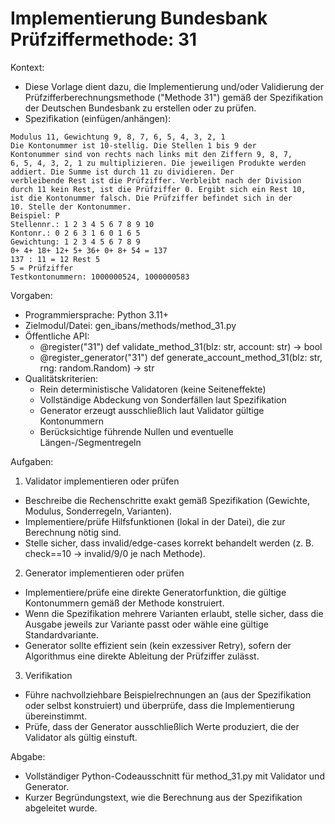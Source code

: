 # Implementierung Bundesbank Prüfziffermethode: 31

Kontext:
- Diese Vorlage dient dazu, die Implementierung und/oder Validierung der Prüfzifferberechnungsmethode ("Methode 31") gemäß der Spezifikation der Deutschen Bundesbank zu erstellen oder zu prüfen.
- Spezifikation (einfügen/anhängen):

```Text
Modulus 11, Gewichtung 9, 8, 7, 6, 5, 4, 3, 2, 1
Die Kontonummer ist 10-stellig. Die Stellen 1 bis 9 der
Kontonummer sind von rechts nach links mit den Ziffern 9, 8, 7,
6, 5, 4, 3, 2, 1 zu multiplizieren. Die jeweiligen Produkte werden
addiert. Die Summe ist durch 11 zu dividieren. Der
verbleibende Rest ist die Prüfziffer. Verbleibt nach der Division
durch 11 kein Rest, ist die Prüfziffer 0. Ergibt sich ein Rest 10,
ist die Kontonummer falsch. Die Prüfziffer befindet sich in der
10. Stelle der Kontonummer.
Beispiel: P
Stellennr.: 1 2 3 4 5 6 7 8 9 10
Kontonr.: 0 2 6 3 1 6 0 1 6 5
Gewichtung: 1 2 3 4 5 6 7 8 9
0+ 4+ 18+ 12+ 5+ 36+ 0+ 8+ 54 = 137
137 : 11 = 12 Rest 5
5 = Prüfziffer
Testkontonummern: 1000000524, 1000000583
```

Vorgaben:
- Programmiersprache: Python 3.11+
- Zielmodul/Datei: gen_ibans/methods/method_31.py
- Öffentliche API:
  - @register("31") def validate_method_31(blz: str, account: str) -> bool
  - @register_generator("31") def generate_account_method_31(blz: str, rng: random.Random) -> str
- Qualitätskriterien:
  - Rein deterministische Validatoren (keine Seiteneffekte)
  - Vollständige Abdeckung von Sonderfällen laut Spezifikation
  - Generator erzeugt ausschließlich laut Validator gültige Kontonummern
  - Berücksichtige führende Nullen und eventuelle Längen-/Segmentregeln

Aufgaben:
1) Validator implementieren oder prüfen
- Beschreibe die Rechenschritte exakt gemäß Spezifikation (Gewichte, Modulus, Sonderregeln, Varianten).
- Implementiere/prüfe Hilfsfunktionen (lokal in der Datei), die zur Berechnung nötig sind.
- Stelle sicher, dass invalid/edge-cases korrekt behandelt werden (z. B. check==10 -> invalid/9/0 je nach Methode).

2) Generator implementieren oder prüfen
- Implementiere/prüfe eine direkte Generatorfunktion, die gültige Kontonummern gemäß der Methode konstruiert.
- Wenn die Spezifikation mehrere Varianten erlaubt, stelle sicher, dass die Ausgabe jeweils zur Variante passt oder wähle eine gültige Standardvariante.
- Generator sollte effizient sein (kein exzessiver Retry), sofern der Algorithmus eine direkte Ableitung der Prüfziffer zulässt.

3) Verifikation
- Führe nachvollziehbare Beispielrechnungen an (aus der Spezifikation oder selbst konstruiert) und überprüfe, dass die Implementierung übereinstimmt.
- Prüfe, dass der Generator ausschließlich Werte produziert, die der Validator als gültig einstuft.

Abgabe:
- Vollständiger Python-Codeausschnitt für method_31.py mit Validator und Generator.
- Kurzer Begründungstext, wie die Berechnung aus der Spezifikation abgeleitet wurde.